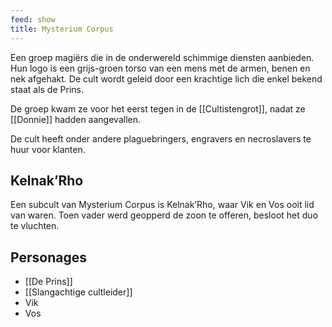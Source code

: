 ```yaml
---
feed: show
title: Mysterium Corpus
---
```

Een groep magiërs die in de onderwereld schimmige diensten aanbieden. Hun logo is een grijs-groen torso van een mens met de armen, benen en nek afgehakt. De cult wordt geleid door een krachtige lich die enkel bekend staat als de Prins. 

De groep kwam ze voor het eerst tegen in de [[Cultistengrot]], nadat ze [[Donnie]] hadden aangevallen.

De cult heeft onder andere plaguebringers, engravers en necroslavers te huur voor klanten. 

## Kelnak’Rho

Een subcult van Mysterium Corpus is Kelnak’Rho, waar Vik en Vos ooit lid van waren. Toen vader werd geopperd de zoon te offeren, besloot het duo te vluchten. 

## Personages

- [[De Prins]]
- [[Slangachtige cultleider]]
- Vik
- Vos
